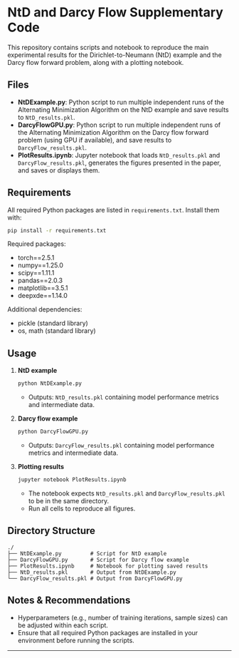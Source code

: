 # NtD and Darcy Flow Supplementary Code

This repository contains scripts and notebook to reproduce the main experimental results for the Dirichlet-to-Neumann (NtD) example and the Darcy flow forward problem, along with a plotting notebook. 

## Files

* **NtDExample.py**: Python script to run multiple independent runs of the Alternating Minimization Algorithm on the NtD example and save results to `NtD_results.pkl`.
* **DarcyFlowGPU.py**: Python script to run multiple independent runs of the Alternating Minimization Algorithm on the Darcy flow forward problem (using GPU if available), and save results to `DarcyFlow_results.pkl`.
* **PlotResults.ipynb**: Jupyter notebook that loads `NtD_results.pkl` and `DarcyFlow_results.pkl`, generates the figures presented in the paper, and saves or displays them.

## Requirements

All required Python packages are listed in `requirements.txt`. Install them with:

```bash
pip install -r requirements.txt
```

Required packages:

* torch==2.5.1
* numpy==1.25.0
* scipy==1.11.1
* pandas==2.0.3
* matplotlib==3.5.1
* deepxde==1.14.0

Additional dependencies:

* pickle (standard library)
* os, math (standard library)

## Usage

1. **NtD example**

   ```bash
   python NtDExample.py
   ```

   * Outputs: `NtD_results.pkl` containing model performance metrics and intermediate data.

2. **Darcy flow example**

   ```bash
   python DarcyFlowGPU.py
   ```

   * Outputs: `DarcyFlow_results.pkl` containing model performance metrics and intermediate data.

3. **Plotting results**

   ```bash
   jupyter notebook PlotResults.ipynb
   ```

   * The notebook expects `NtD_results.pkl` and `DarcyFlow_results.pkl` to be in the same directory.
   * Run all cells to reproduce all figures.

## Directory Structure

```
./
├── NtDExample.py         # Script for NtD example
├── DarcyFlowGPU.py       # Script for Darcy flow example
├── PlotResults.ipynb     # Notebook for plotting saved results
├── NtD_results.pkl       # Output from NtDExample.py
└── DarcyFlow_results.pkl # Output from DarcyFlowGPU.py
```

## Notes & Recommendations

* Hyperparameters (e.g., number of training iterations, sample sizes) can be adjusted within each script.
* Ensure that all required Python packages are installed in your environment before running the scripts.

---
